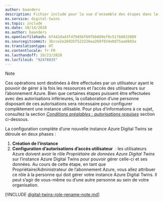 ```yaml
---
author: baanders
description: Fichier include pour la vue d’ensemble des étapes dans le programme d’installation d’Azure Digital Twins
ms.service: digital-twins
ms.topic: include
ms.date: 10/14/2020
ms.author: baanders
ms.openlocfilehash: bf442da43fd7945bf69fbb889ef0c517b8832809
ms.sourcegitcommit: 3bcce2e26935f523226ea269f034e0d75aa6693a
ms.translationtype: HT
ms.contentlocale: fr-FR
ms.lasthandoff: 10/23/2020
ms.locfileid: "92478835"
---
```

>[!NOTE]
>Ces opérations sont destinées à être effectuées par un utilisateur ayant le pouvoir de gérer à la fois les ressources et l’accès des utilisateurs sur l’abonnement Azure. Bien que certaines étapes puissent être effectuées avec des autorisations inférieures, la collaboration d’une personne disposant de ces autorisations sera nécessaire pour configurer complètement une instance utilisable. Pour plus d’informations à ce sujet, consultez la section [*Conditions préalables : autorisations requises*](#prerequisites-permission-requirements) section ci-dessous.

La configuration complète d’une nouvelle instance Azure Digital Twins se déroule en deux phases :
1. **Création de l’instance**
2. **Configuration d’autorisations d’accès utilisateur**  : les utilisateurs Azure doivent avoir le rôle *Propriétaire de données Azure Digital Twins* sur l’instance Azure Digital Twins pour pouvoir gérer celle-ci et ses données. Au cours de cette étape, en tant que Propriétaire/Administrateur de l’abonnement Azure, vous allez attribuer ce rôle à la personne qui doit gérer votre instance Azure Digital Twins. Il peut s’agir de vous-même ou d’une autre personne au sein de votre organisation.

[!INCLUDE [digital-twins-role-rename-note.md](digital-twins-role-rename-note.md)]
